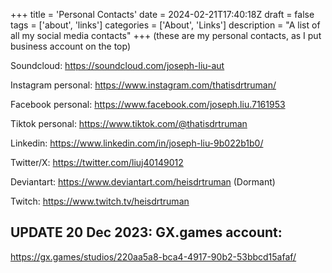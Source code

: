 +++
title = 'Personal Contacts'
date = 2024-02-21T17:40:18Z
draft = false
tags = ['about', 'links']
categories = ['About', 'Links']
description = "A list of all my social media contacts"
+++
(these are my personal contacts, as I put business account on the top)

Soundcloud: https://soundcloud.com/joseph-liu-aut

Instagram personal: https://www.instagram.com/thatisdrtruman/

Facebook personal: https://www.facebook.com/joseph.liu.7161953

Tiktok personal: https://www.tiktok.com/@thatisdrtruman

Linkedin: https://www.linkedin.com/in/joseph-liu-9b022b1b0/

Twitter/X: https://twitter.com/liuj40149012

Deviantart: https://www.deviantart.com/heisdrtruman (Dormant)

Twitch: https://www.twitch.tv/heisdrtruman

## UPDATE 20 Dec 2023: GX.games account:
https://gx.games/studios/220aa5a8-bca4-4917-90b2-53bbcd15afaf/